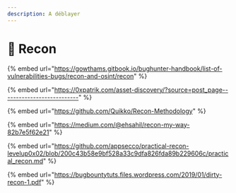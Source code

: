 ```yaml
---
description: A déblayer
---
```


# 🔭 Recon

{% embed url="https://gowthams.gitbook.io/bughunter-handbook/list-of-vulnerabilities-bugs/recon-and-osint/recon" %}

{% embed url="https://0xpatrik.com/asset-discovery/?source=post_page---------------------------" %}

{% embed url="https://github.com/Quikko/Recon-Methodology" %}

{% embed url="https://medium.com/@ehsahil/recon-my-way-82b7e5f62e21" %}

{% embed url="https://github.com/appsecco/practical-recon-levelup0x02/blob/200c43b58e9bf528a33c9dfa826fda89b229606c/practical_recon.md" %}



{% embed url="https://bugbountytuts.files.wordpress.com/2019/01/dirty-recon-1.pdf" %}
